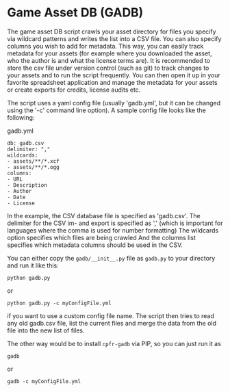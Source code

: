 # Game Asset DB (GADB)

The game asset DB script crawls your asset directory for files you specify via wildcard patterns
and writes the list into a CSV file. You can also specify columns you wish to add for metadata.
This way, you can easily track metadata for your assets (for example where you downloaded the asset,
who the author is and what the license terms are).
It is recommended to store the csv file under version control (such as git) to track changes to your assets
and to run the script frequently. You can then open it up in your favorite spreadsheet application and
manage the metadata for your assets or create exports for credits, license audits etc.

The script uses a yaml config file (usually 'gadb.yml', but it can be changed using the '-c' command line option).
A sample config file looks like the following:

gadb.yml
```
db: gadb.csv
delimiter: ","
wildcards:
- assets/**/*.xcf
- assets/**/*.ogg
columns:
- URL
- Description
- Author
- Date
- License
```

In the example, the CSV database file is specified as 'gadb.csv'.
The delimiter for the CSV im- and export is specified as ',' (which is important for languages where the comma is used for number formatting)
The wildcards option specifies which files are being crawled
And the columns list specifies which metadata columns should be used in the CSV.

You can either copy the `gadb/__init__.py` file as `gadb.py` to your directory and run it like this:

    python gadb.py

or

    python gadb.py -c myConfigFile.yml

if you want to use a custom config file name.
The script then tries to read any old gadb.csv file, list the current files and merge the data from the old file into the new list of files.

The other way would be to install `cpfr-gadb` via PIP, so you can just run it as

    gadb

or

    gadb -c myConfigFile.yml
